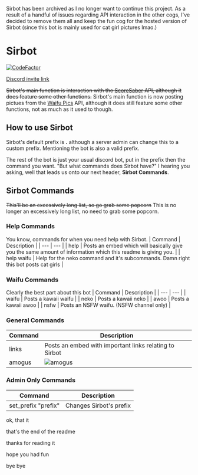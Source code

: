 Sirbot has been archived as I no longer want to continue this project.
As a result of a handful of issues regarding API interaction in the other cogs, I've decided to remove them all and keep the fun cog for the hosted version of Sirbot (since this bot is mainly used for cat girl pictures lmao.)

# Sirbot
[![CodeFactor](https://www.codefactor.io/repository/github/sirspam/sirbot/badge)](https://www.codefactor.io/repository/github/sirspam/sirbot)

[Discord invite link](https://discord.com/api/oauth2/authorize?client_id=822029618969182218&permissions=313408&scope=bot)

~~Sirbot's main function is interaction with the [ScoreSaber](https://scoresaber.com/) API, although it does feature some other functions.~~
Sirbot's main function is now posting pictues from the [Waifu Pics](https://waifu.pics/) API, although it does still feature some other functions, not as much as it used to though.

## How to use Sirbot
Sirbot's default prefix is **.** although a server admin can change this to a custom prefix. Mentioning the bot is also a valid prefix.

The rest of the bot is just your usual discord bot, put in the prefix then the command you want. "But what commands does Sirbot have?" I hearing you asking, well that leads us onto our next header, **Sirbot Commands**.

## Sirbot Commands
~~This'll be an excessively long list, so go grab some popcorn~~
This is no longer an excessively long list, no need to grab some popcorn.

### Help Commands
You know, commands for when you need help with Sirbot.
| Command | Description |
| --- | --- |
| help | Posts an embed which will basically give you the same amount of information which this readme is giving you. |
| help waifu | Help for the neko command and it's subcommands. Damn right this bot posts cat girls |

### Waifu Commands
Clearly the best part about this bot
| Command | Description |
| --- | --- |
| waifu | Posts a kawaii waifu |
| neko | Posts a kawaii neko |
| awoo | Posts a kawaii awoo |
| nsfw | Posts an NSFW waifu. (NSFW channel only) |

### General Commands
| Command | Description |
| --- | --- |
| links | Posts an embed with important links relating to Sirbot |
| amogus | ![amogus](https://cdn.discordapp.com/emojis/826403430905937941.png?v=1) |

### Admin Only Commands
| Command | Description |
| --- | --- |
| set_prefix "prefix" | Changes Sirbot's prefix |

ok, that it

that's the end of the readme

thanks for reading it

hope you had fun

bye bye
